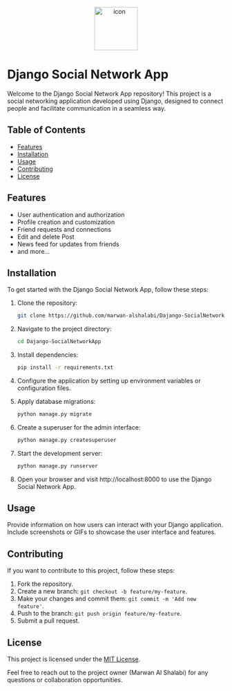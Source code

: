 <p align="center">
<img src="https://techstack-generator.vercel.app/django-icon.svg" alt="icon" width="100" height="100" />
</p>

# Django Social Network App

Welcome to the Django Social Network App repository! This project is a social networking application developed using Django, designed to connect people and facilitate communication in a seamless way.

## Table of Contents
- [Features](#features)
- [Installation](#installation)
- [Usage](#usage)
- [Contributing](#contributing)
- [License](#license)

## Features
- User authentication and authorization
- Profile creation and customization
- Friend requests and connections
- Edit and delete Post
- News feed for updates from friends
- and more...

## Installation
To get started with the Django Social Network App, follow these steps:

1. Clone the repository:
   ```bash
   git clone https://github.com/marwan-alshalabi/Dajango-SocialNetworkApp.git

2. Navigate to the project directory:
   ```bash
   cd Dajango-SocialNetworkApp

3. Install dependencies:
   ```bash
   pip install -r requirements.txt

4. Configure the application by setting up environment variables or configuration files.

5. Apply database migrations:
   ```bash
   python manage.py migrate

6. Create a superuser for the admin interface:
   ```bash
   python manage.py createsuperuser


7. Start the development server:
   ```bash
   python manage.py runserver
8. Open your browser and visit http://localhost:8000 to use the Django Social Network App.


## Usage

Provide information on how users can interact with your Django application. Include screenshots or GIFs to showcase the user interface and features.

## Contributing

If you want to contribute to this project, follow these steps:

1. Fork the repository.
2. Create a new branch: `git checkout -b feature/my-feature`.
3. Make your changes and commit them: `git commit -m 'Add new feature'`.
4. Push to the branch: `git push origin feature/my-feature`.
5. Submit a pull request.

## License

This project is licensed under the [MIT License](LICENSE).

Feel free to reach out to the project owner (Marwan Al Shalabi) for any questions or collaboration opportunities.







